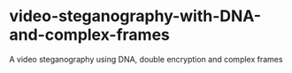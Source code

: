 # video-steganography-with-DNA-and-complex-frames
A video steganography using DNA, double encryption and complex frames 
